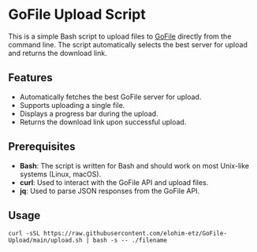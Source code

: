 # GoFile Upload Script

This is a simple Bash script to upload files to [GoFile](https://gofile.io/) directly from the command line. The script automatically selects the best server for upload and returns the download link.

## Features
- Automatically fetches the best GoFile server for upload.
- Supports uploading a single file.
- Displays a progress bar during the upload.
- Returns the download link upon successful upload.

## Prerequisites
- **Bash**: The script is written for Bash and should work on most Unix-like systems (Linux, macOS).
- **curl**: Used to interact with the GoFile API and upload files.
- **jq**: Used to parse JSON responses from the GoFile API.

## Usage
```
curl -sSL https://raw.githubusercontent.com/elohim-etz/GoFile-Upload/main/upload.sh | bash -s -- ./filename
```